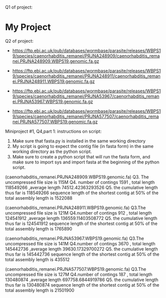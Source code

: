 Q1 of project:
# My Project

Q2 of project:
- https://ftp.ebi.ac.uk/pub/databases/wormbase/parasite/releases/WBPS19/species/caenorhabditis_remanei/PRJNA248909/caenorhabditis_remanei.PRJNA248909.WBPS19.genomic.fa.gz

- https://ftp.ebi.ac.uk/pub/databases/wormbase/parasite/releases/WBPS19/species/caenorhabditis_remanei/PRJNA248911/caenorhabditis_remanei.PRJNA248911.WBPS19.genomic.fa.gz

- https://ftp.ebi.ac.uk/pub/databases/wormbase/parasite/releases/WBPS19/species/caenorhabditis_remanei/PRJNA53967/caenorhabditis_remanei.PRJNA53967.WBPS19.genomic.fa.gz

- https://ftp.ebi.ac.uk/pub/databases/wormbase/parasite/releases/WBPS19/species/caenorhabditis_remanei/PRJNA577507/caenorhabditis_remanei.PRJNA577507.WBPS19.genomic.fa.gz


Miniproject #1, Q4,part 1: instructions on script: 
1. Make sure that fasta.py is installed in the same working directory 
2. My script is going to expect the contig file (in fasta form) in the same working directory as the python script. 
3. Make sure to create a python script that will run the fasta form, and make sure to import sys and import fasta at the beginning of the python script. 


(caenorhabditis_remanei.PRJNA248909.WBPS19.genomic.fa)
Q3. The uncompressed file size is 115M
Q4. number of contings 1591 , total length 118549266 ,average length 74512.42363293526
Q5. the cumulative length thus far is 118549266 sequence length of the shortest contig at 50% of the total assembly length is 1522088

(caenorhabditis_remanei.PRJNA248911.WBPS19.genomic.fa)
Q3.The uncompressed file size is 121M
Q4.number of contings 912 , total length 124541912 ,average length 136559.11403508772
Q5. the cumulative length thus far is 124541912
sequence length of the shortest contig at 50% of the total assembly length is 1765890

(caenorhabditis_remanei.PRJNA53967.WBPS19.genomic.fa)
Q3.The uncompressed file size is 141M
Q4.number of contings 3670 , total length 145442736 ,average length 39630.17329700272
Q5. the cumulative length thus far is 145442736
sequence length of the shortest contig at 50% of the total assembly length is 435512

(caenorhabditis_remanei.PRJNA577507.WBPS19.genomic.fa)
Q3.The uncompressed file size is 127M
Q4.number of contings 187 , total length 130480874 ,average length 697758.6844919786
Q5. the cumulative length thus far is 130480874
sequence length of the shortest contig at 50% of the total assembly length is 21501900
